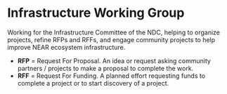 # Infrastructure Working Group
Working for the Infrastructure Committee of the NDC, helping to organize projects, refine RFPs and RFFs, and engage community projects to help improve NEAR ecosystem infrastructure.

 - **RFP** = Request For Proposal. An idea or request asking community partners / projects to make a proposal to complete the work.
 - **RFF** = Request For Funding. A planned effort requesting funds to complete a project or to start discovery of a project.
